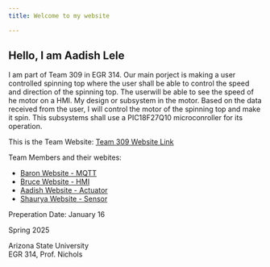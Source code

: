```yaml
---
title: Welcome to my website

---
```


## Hello, I am Aadish Lele  

I am part of Team 309 in EGR 314. Our main porject is making a user controlled spinning top where the user shall be able to 
control the speed and direction of the spinning top. The userwill be able to see the speed of he motor on a HMI. My design
or subsystem in the motor. Based on the data received from the user, I will control the motor of the spinning top and make
it spin. This subsystems shall use a PIC18F27Q10 microconroller for its operation.  


This is the Team Website:
[Team 309 Website Link](https://egr314-2025-s-309.github.io/)

Team Members and their webites:   
- [Baron Website - MQTT](https://scoon04.github.io/)   
- [Bruce Website - HMI](https://ibmyers2.github.io/EGR314_Team309_IBM/)   
- [Aadish Website - Actuator](https://aadishlele.github.io/)   
- [Shaurya Website - Sensor](https://shauryamanglik.github.io/shauryamanglik/)


Preperation Date: January 16  

Spring 2025  

Arizona State University   
EGR 314, Prof. Nichols







